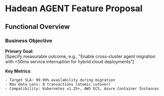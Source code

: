 <!-- .github/ISSUE_TEMPLATE/FEATURE_REQUEST.md -->

# Hadean AGENT Feature Proposal

## Functional Overview
### Business Objective
**Primary Goal**:  
[Specify measurable outcome, e.g., "Enable cross-cluster agent migration with <50ms service interruption for hybrid cloud deployments"]

**Key Metrics**:  
```plaintext
- Target SLA: 99.99% availability during migration
- Max Data Loss: 0 transactions (atomic cutover)
- Compatibility: Kubernetes v1.25+, AWS ECS, Azure Container Instances
